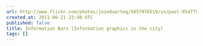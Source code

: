 ```yaml
---
url: http://www.flickr.com/photos/joseduarteq/5857976519/in/pool-95477519@N00
created_at: 2011-06-21 23:48 UTC
published: false
title: Information Bars (Information graphics in the city)
tags: []
---
```



